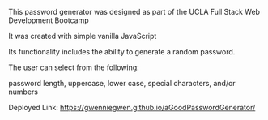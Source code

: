 This password generator was designed as part of the UCLA Full Stack Web Development Bootcamp

It was created with simple vanilla JavaScript

Its functionality includes the ability to generate a random password. 

The user can select from the following:

password length, uppercase, lower case, special characters, and/or numbers

Deployed Link: https://gwenniegwen.github.io/aGoodPasswordGenerator/
